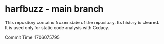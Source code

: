 # harfbuzz - main branch

This repository contains frozen state of the repository.
Its history is cleared. It is used only for static code
analysis with Codacy.

Commit Time: 1706075795